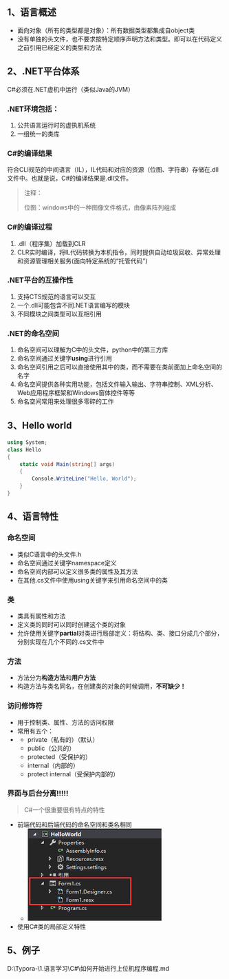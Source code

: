 ## 1、语言概述

- 面向对象（所有的类型都是对象）：所有数据类型都集成自object类
-  没有单独的头文件，也不要求按特定顺序声明方法和类型。即可以在代码定义之前引用已经定义的类型和方法

## 2、.NET平台体系

C#必须在.NET虚机中运行（类似Java的JVM）

### .NET环境包括：

1. 公共语言运行时的虚执机系统
2. 一组统一的类库

### C#的编译结果

符合CLI规范的中间语言（IL），IL代码和对应的资源（位图、字符串）存储在.dll文件中。也就是说，C#的编译结果是.dll文件。

> 注释：
>
> 位图：windows中的一种图像文件格式，由像素阵列组成

### C#的编译过程

1. .dll（程序集）加载到CLR
2. CLR实时编译，将IL代码转换为本机指令，同时提供自动垃圾回收、异常处理和资源管理相关服务(面向特定系统的“托管代码”)

### .NET平台的互操作性

1. 支持CTS规范的语言可以交互
2. 一个.dll可能包含不同.NET语言编写的模块
3. 不同模块之间类型可以互相引用

### .NET的命名空间

1. 命名空间可以理解为C中的头文件，python中的第三方库
2. 命名空间通过关键字**using**进行引用
3. 命名空间引用之后可以直接使用其中的类，而不需要在类前面加上命名空间的名字
4. 命名空间提供各种实用功能，包括文件输入输出、字符串控制、XML分析、Web应用程序框架和Windows窗体控件等等
5. 命名空间常用来处理很多零碎的工作

## 3、Hello world

```c#
using System;
class Hello
{
    static void Main(string[] args)
    {
        Console.WriteLine("Hello, World");
    }
}
```

## 4、语言特性

### 命名空间

- 类似C语言中的头文件.h
- 命名空间通过关键字namespace定义
- 命名空间内部可以定义很多类的属性及其方法
- 在其他.cs文件中使用using关键字来引用命名空间中的类

### 类

- 类具有属性和方法
- 定义类的同时可以同时创建这个类的对象
- 允许使用关键字**partial**对类进行局部定义：将结构、类、接口分成几个部分，分别实现在几个不同的.cs文件中

### 方法

- 方法分为**构造方法**和**用户方法**
- 构造方法与类名同名，在创建类的对象的时候调用，**不可缺少！**

### 访问修饰符

- 用于控制类、属性、方法的访问权限
- 常用有五个：
- - private（私有的）（默认）
  - public（公共的）
  - protected（受保护的）
  - internal（内部的）
  - protect internal（受保护内部的）

### 界面与后台分离!!!!!

> C#一个很重要很有特点的特性

- 前端代码和后端代码的命名空间和类名相同
  - ![img](../../6.图片/48b6592e0f5114377b13e9d0eda0acd2.png)
- 使用C#类的局部定义特性


## 5、例子

D:\Typora-\1.语言学习\C#\如何开始进行上位机程序编程.md
